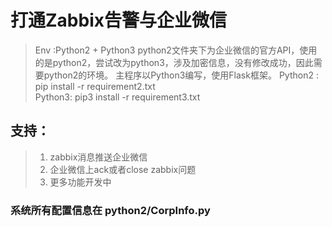 # 打通Zabbix告警与企业微信

>Env :Python2 + Python3
python2文件夹下为企业微信的官方API，使用的是python2，尝试改为python3，涉及加密信息，没有修改成功，因此需要python2的环境。
主程序以Python3编写，使用Flask框架。
>Python2 : pip install -r requirement2.txt <br>
>Python3: pip3 install -r requirement3.txt<br>

## 支持：
>1. zabbix消息推送企业微信
>2. 企业微信上ack或者close zabbix问题
>3. 更多功能开发中

### 系统所有配置信息在 python2/CorpInfo.py